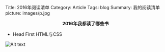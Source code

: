 Title: 2016年阅读清单
Category: Article
Tags: blog
Summary: 我的阅读清单
picture: images/p.jpg

<center style="font-weight:bold">2016年我都读了哪些书</center>

* Head First HTML与CSS<br>

![Alt text](https://img3.doubanio.com/lpic/s4228152.jpg)